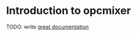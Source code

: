 # Introduction to opcmixer

TODO: write [great documentation](http://jacobian.org/writing/what-to-write/)

